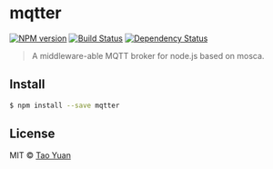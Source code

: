 # mqtter 

[![NPM version][npm-image]][npm-url] 
[![Build Status][circleci-image]][circleci-url] 
[![Dependency Status][daviddm-image]][daviddm-url]

> A middleware-able MQTT broker for node.js based on mosca.

## Install

```sh
$ npm install --save mqtter
```

## License

MIT © [Tao Yuan]()


[npm-image]: https://badge.fury.io/js/mqtter.svg
[npm-url]: https://npmjs.org/package/mqtter
[circleci-image]: https://circleci.com/gh/taoyuan/mqtter.svg?style=shield
[circleci-url]: https://circleci.com/gh/taoyuan/mqtter
[daviddm-image]: https://david-dm.org/taoyuan/mqtter.svg?theme=shields.io
[daviddm-url]: https://david-dm.org/taoyuan/mqtter
